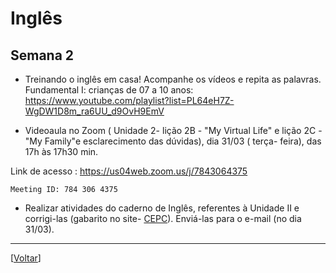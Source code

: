 # Inglês

## Semana 2

* Treinando o inglês em casa! Acompanhe os vídeos e repita as palavras.
Fundamental I: crianças de 07 a 10 anos:
<https://www.youtube.com/playlist?list=PL64eH7Z-WgDW1D8m_ra6UU_d9OvH9EmV>

* Videoaula no Zoom ( Unidade 2- lição 2B - "My Virtual Life" e lição 2C - "My
Family"e esclarecimento das dúvidas), dia 31/03 ( terça- feira), das 17h às 17h30 min.

Link de acesso : https://us04web.zoom.us/j/7843064375

    Meeting ID: 784 306 4375

* Realizar atividades do caderno de Inglês, referentes à Unidade II e corrigi-las
(gabarito no site- [CEPC](https://cepc.com.br/main.asp?link=downloads&cat=Gabaritos:%205%BA%20Ano%20EF%20I)). 
Enviá-las para o e-mail (no dia 31/03).

---
[[Voltar](../index.md)]
